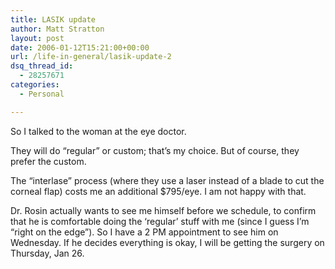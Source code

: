 ```yaml
---
title: LASIK update
author: Matt Stratton
layout: post
date: 2006-01-12T15:21:00+00:00
url: /life-in-general/lasik-update-2
dsq_thread_id:
  - 28257671
categories:
  - Personal

---
```

So I talked to the woman at the eye doctor.

They will do &#8220;regular&#8221; or custom; that&#8217;s my choice. But of course, they prefer the custom.

The &#8220;interlase&#8221; process (where they use a laser instead of a blade to cut the corneal flap) costs me an additional $795/eye. I am not happy with that.

Dr. Rosin actually wants to see me himself before we schedule, to confirm that he is comfortable doing the &#8216;regular&#8217; stuff with me (since I guess I&#8217;m &#8220;right on the edge&#8221;). So I have a 2 PM appointment to see him on Wednesday. If he decides everything is okay, I will be getting the surgery on Thursday, Jan 26.